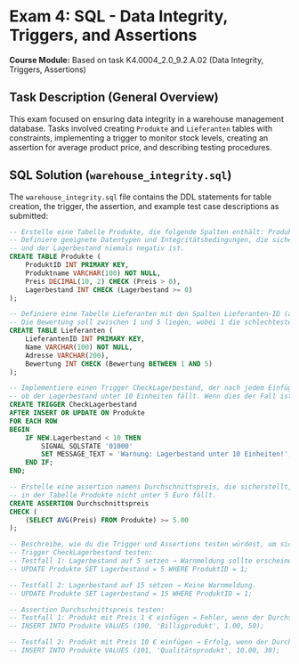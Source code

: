 # Exam 4: SQL - Data Integrity, Triggers, and Assertions

**Course Module:** Based on task K4.0004_2.0_9.2.A.02 (Data Integrity, Triggers, Assertions)

## Task Description (General Overview)

This exam focused on ensuring data integrity in a warehouse management database. Tasks involved creating `Produkte` and `Lieferanten` tables with constraints, implementing a trigger to monitor stock levels, creating an assertion for average product price, and describing testing procedures.

## SQL Solution (`warehouse_integrity.sql`)

The `warehouse_integrity.sql` file contains the DDL statements for table creation, the trigger, the assertion, and example test case descriptions as submitted:

```sql
-- Erstelle eine Tabelle Produkte, die folgende Spalten enthält: Produkt-ID (als Primärschlüssel), Produktname, Preis und Lagerbestand.
-- Definiere geeignete Datentypen und Integritätsbedingungen, die sicherstellen, dass der Preis immer größer als 0
-- und der Lagerbestand niemals negativ ist.
CREATE TABLE Produkte (
    ProduktID INT PRIMARY KEY,
    Produktname VARCHAR(100) NOT NULL,
    Preis DECIMAL(10, 2) CHECK (Preis > 0),
    Lagerbestand INT CHECK (Lagerbestand >= 0)
);

-- Definiere eine Tabelle Lieferanten mit den Spalten Lieferanten-ID (als Primärschlüssel), Name, Adresse und Bewertung.
-- Die Bewertung soll zwischen 1 und 5 liegen, wobei 1 die schlechteste und 5 die beste Bewertung ist.
CREATE TABLE Lieferanten (
    LieferantenID INT PRIMARY KEY,
    Name VARCHAR(100) NOT NULL,
    Adresse VARCHAR(200),
    Bewertung INT CHECK (Bewertung BETWEEN 1 AND 5)
);

-- Implementiere einen Trigger CheckLagerbestand, der nach jedem Einfügen oder Aktualisieren eines Produktes in der Tabelle Produkte prüft,
-- ob der Lagerbestand unter 10 Einheiten fällt. Wenn dies der Fall ist, soll eine Warnmeldung ausgegeben werden.
CREATE TRIGGER CheckLagerbestand
AFTER INSERT OR UPDATE ON Produkte
FOR EACH ROW
BEGIN
    IF NEW.Lagerbestand < 10 THEN
        SIGNAL SQLSTATE '01000'
        SET MESSAGE_TEXT = 'Warnung: Lagerbestand unter 10 Einheiten!';
    END IF;
END;

-- Erstelle eine assertion namens Durchschnittspreis, die sicherstellt, dass der Durchschnittspreis aller Produkte
-- in der Tabelle Produkte nicht unter 5 Euro fällt.
CREATE ASSERTION Durchschnittspreis
CHECK (
    (SELECT AVG(Preis) FROM Produkte) >= 5.00
);

-- Beschreibe, wie du die Trigger und Assertions testen würdest, um sicherzustellen, dass sie korrekt funktionieren.
-- Trigger CheckLagerbestand testen:
-- Testfall 1: Lagerbestand auf 5 setzen → Warnmeldung sollte erscheinen.
-- UPDATE Produkte SET Lagerbestand = 5 WHERE ProduktID = 1;

-- Testfall 2: Lagerbestand auf 15 setzen → Keine Warnmeldung.
-- UPDATE Produkte SET Lagerbestand = 15 WHERE ProduktID = 1;

-- Assertion Durchschnittspreis testen:
-- Testfall 1: Produkt mit Preis 1 € einfügen → Fehler, wenn der Durchschnitt dadurch unter 5 € fällt.
-- INSERT INTO Produkte VALUES (100, 'Billigprodukt', 1.00, 50);

-- Testfall 2: Produkt mit Preis 10 € einfügen → Erfolg, wenn der Durchschnitt ≥5 € bleibt.
-- INSERT INTO Produkte VALUES (101, 'Qualitätsprodukt', 10.00, 30);
